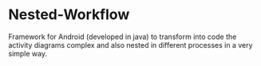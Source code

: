 # Nested-Workflow
Framework for Android (developed in java) to transform into code the activity diagrams complex and also nested in different processes  in a very simple way.
